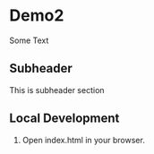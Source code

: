 # Demo2

Some Text

## Subheader
This is subheader section

## Local Development

1. Open index.html in your browser.